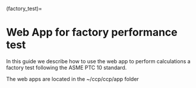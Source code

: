 (factory_test)=
# Web App for factory performance test

In this guide we describe how to use the web app to perform calculations a factory test following the ASME PTC 10 standard.

The web apps are located in the ~/ccp/ccp/app folder
